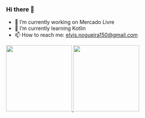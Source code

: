 ### Hi there 👋

- 🔭 I’m currently working on Mercado Livre
- 🌱 I’m currently learning Kotlin
- 📫 How to reach me: elvis.nogueira150@gmail.com

<div>
<a href="https://github.com/ElvisNogueira">
<img height="180em" src="https://github-readme-stats.vercel.app/api/top-langs/?username=ElvisNogueira&layout=compact&langs_count=7&theme=dracula"/>
<img height="180em" src="https://github-readme-stats.vercel.app/api?username=ElvisNogueira&show_icons=true&theme=dracula&include_all_commits=true&count_private=true"/>
</div>
